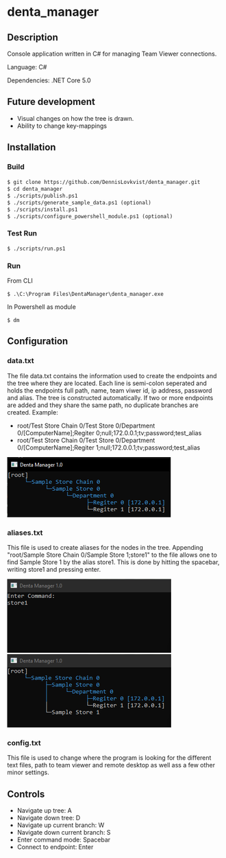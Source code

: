 # denta_manager
## Description
Console application written in C# for managing Team Viewer connections.

Language: C#

Dependencies: .NET Core 5.0

## Future development
* Visual changes on how the tree is drawn.
* Ability to change key-mappings

## Installation
### Build
```
$ git clone https://github.com/DennisLovkvist/denta_manager.git
$ cd denta_manager
$ ./scripts/publish.ps1
$ ./scripts/generate_sample_data.ps1 (optional)
$ ./scripts/install.ps1
$ ./scripts/configure_powershell_module.ps1 (optional)
```
### Test Run
```
$ ./scripts/run.ps1
```
### Run
From CLI
```
$ .\C:\Program Files\DentaManager\denta_manager.exe
```
In Powershell as module
```
$ dm
```

## Configuration
### data.txt
The file data.txt contains the information used to create the endpoints and the tree where they are located. 
Each line is semi-colon seperated and holds the endpoints full path, name, team viwer id, ip address, password and alias. The tree is constructed automatically.
If two or more endpoints are added and they share the same path, no duplicate branches are created. 
Example:

* root/Test Store Chain 0/Test Store 0/Department 0/[ComputerName];Regiter 0;null;172.0.0.1;tv;password;test_alias
* root/Test Store Chain 0/Test Store 0/Department 0/[ComputerName];Regiter 1;null;172.0.0.1;tv;password;test_alias

![Alt text](screenshots/readme_img_0.png?raw=true "Screenshot")

### aliases.txt
This file is used to create aliases for the nodes in the tree. Appending "root/Sample Store Chain 0/Sample Store 1;store1" to the file allows one to find Sample Store 1 by the alias store1. This is done by hitting the spacebar, writing store1 and pressing enter.

![Alt text](screenshots/readme_img_1.png?raw=true "Screenshot")
![Alt text](screenshots/readme_img_2.png?raw=true "Screenshot")

### config.txt
This file is used to change where the program is looking for the different text files, path to team viewer and remote desktop as well ass a few other minor settings.

## Controls
* Navigate up tree: A
* Navigate down tree: D
* Navigate up current branch: W
* Navigate down current branch: S
* Enter command mode: Spacebar
* Connect to endpoint: Enter

